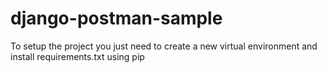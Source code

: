 # django-postman-sample

To setup the project you just need to create a new virtual environment and install requirements.txt using pip
